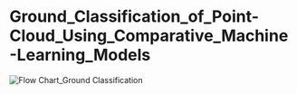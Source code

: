 # Ground_Classification_of_Point-Cloud_Using_Comparative_Machine-Learning_Models

![Flow Chart_Ground Classification](https://user-images.githubusercontent.com/60123331/211375980-ff9c49ea-4dbd-4e4b-89ea-1d1ef30a36b9.png)


